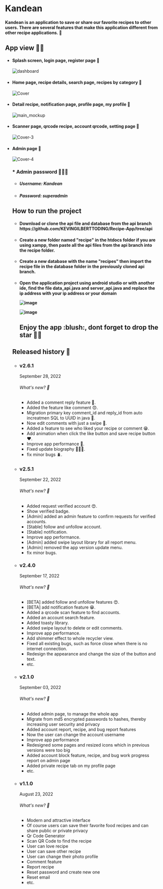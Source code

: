 # Kandean
<h4>Kandean is an application to save or share our favorite recipes to other users. 
There are several features that make this application different from other recipe applications. 🍔</h4>

<h2>App view 🌟✨</h2>

<ul>

<li><h4>Splash screen, login page, register page 🐥</h4></li>

![dashboard](https://user-images.githubusercontent.com/79959818/192640041-fd4a7579-8ace-4f60-897b-c085f9bc3cd9.png)



<li><h4>Home page, recipe details, search page, recipes by category 🐥</h4></li>


![Cover](https://user-images.githubusercontent.com/79959818/191681762-e9943775-fe8c-4f3f-aa4b-648f0f0a566b.png)



<li><h4>Detail recipe, notification page, profile page, my profile 🐥</h4></li>




![main_mockup](https://user-images.githubusercontent.com/79959818/192636627-eef557da-c111-4c95-b6ea-4e7f72108085.png)



<li><h4>Scanner page, qrcode recipe, account qrcode, setting page 🐥</h4></li>



![Cover-3](https://user-images.githubusercontent.com/79959818/191682353-ee04e655-2cf1-4431-a293-154b5bd9a683.png)


<li><h4>Admin page 🐥</h4></li>

![Cover-4](https://user-images.githubusercontent.com/79959818/190845503-d4ea76d6-6cad-4300-ab21-aa5dedafb43e.png)

<h3>* Admin password 👨🏼‍💻</h3>
<ul>
<li><h5>Username: Kandean</h5></li>
<li><h5>Password: superadmin</h5></li>
</ul>

<h2> How to run the project </h4>
<ul>
  <h4><li>Download or clone the api file and database from the api branch https://github.com/KEVINGILBERTTODING/Recipe-App/tree/api</li></h4>
  <h4> <li>
  Create a new folder named "recipe" in the htdocs folder if you are using xampp, then paste all the api files from the api branch into the recipe folder.</li>
</h4>
  <h4><li>
  
  Create a new database with the name "recipes" then import the recipe file in the database folder in the previously cloned api branch.
  
  </li></h4>
  <h4><li>
  
  Open the application project using android studio or with another ide, find the file data_api.java and server_api.java and replace the ip address with your ip         address or your domain
  
  ![image](https://user-images.githubusercontent.com/79959818/186111558-bf3b5ac1-756e-4115-aff8-3b8d14941d11.png)
  
  ![image](https://user-images.githubusercontent.com/79959818/186112026-e8bbb2b9-4834-4a32-bff5-2d6139026363.png)


  </li></h4>
  
  <h2>Enjoy the app :blush:, dont forget to drop the star 🌟✨ </h2>

</ul>

<h2>Released history 🐾</h2>
<ul>


<li><h3>v2.6.1</h3></li>
September 28, 2022
<h6>What's new? 🦄</h6>
<ul>
<li>Added a comment reply feature 🤩.</li>
<li>Added the feature like comment 😍.</li>
<li>Migration primary key comment_id and reply_id from auto increatmen SQL to UUID in java 🔑.</li>
<li>Now edit comments with just a swipe 🐥.</li>
<li>Added a feature to see who liked your recipe or comment 😁.</li>
<li>Add animation when click the like button and save recipe button ❤️.</li>
<li>Improve app performance 🚀.</li>
<li>Fixed update biography 👨🏼‍💻.</li>
<li>fix minor bugs 🪲.</li>
</ul>



<li><h3>v2.5.1</h3></li>
September 22, 2022
<h6>What's new? 🦄</h6>
<ul>
<li>Added request verified account 😍.</li>
<li>Show verified badge.</li>
<li>[Admin] added an admin feature to confirm requests for verified accounts.</li>
<li>[Stable] follow and unfollow account.</li>
<li>[Stable] notification.</li>
<li>Improve app performance.</li>
<li>[Admin] added swipe layout library for all report menu.</li>
<li>[Admin] removed the app version update menu.</li>
<li>fix minor bugs.</li>
</ul>

<li><h3>v2.4.0</h3>
September 17, 2022
<h6>What's new? 🦄</h6>
<ul>
<li>[BETA] added follow and unfollow features 😍.</li>
<li>[BETA] add notification feature 😁. </li>
<li>Added a qrcode scan feature to find accounts. </li>
<li>Added an account search feature. </li>
<li>Added toasty library.</li>
<li>Added swipe layout to delete or edit comments. </li>
<li>Improve app performance. </li>
<li>Add shimmer effect to whole recycler view. </li>
<li>Fixed all existing bugs, such as force close when there is no internet connection. </li>
<li>Redesign the appearance and change the size of the button and text. </li>
<li>etc. </li>
</ul>

<li><h3>v2.1.0</h3>
September 03, 2022

<h6>What's new? 🦄</h6>
<ul>


<li>Added admin page, to manage the whole app</li>
<li>Migrate from md5 encrypted passwords to hashes, thereby increasing user security and privacy</li>
<li>Added account report, recipe, and bug report features</li>
<li>Now the user can change the account username</li>
<li>Improve app performance</li>
<li>Redesigned some pages and resized icons which in previous versions were too big</li>
<li>Added account block feature, recipe, and bug work progress report on admin page</li>
<li>Added private recipe tab on my profile page</li>
<li>etc.</li>

</ul>

<li><h3>v1.1.0</h3>
August 23, 2022

<h6>What's new? 🦄</h6>
<ul>


<li>Modern and attractive interface</li>
<li>Of course users can save their favorite food recipes and can share public or private privacy</li>
<li>Qr Code Generator</li>
<li>Scan QR Code to find the recipe</li>
<li>User can love recipe</li>
<li>User can save other recipe</li>
<li>User can change their photo profile</li>
<li>Comment feature</li>
<li>Report recipe</li>
<li>Reset password and create new one</li>
<li>Reset email</li>
<li>etc.</li>
</ul>










     
    

 

